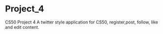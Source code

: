 # Project_4
CS50 Project 4
A twitter style application for CS50, register,post, follow, like and edit content. 
